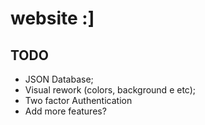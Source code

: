 # website :]


## TODO

* JSON Database;
* Visual rework (colors, background e etc);
* Two factor Authentication
* Add more features?
